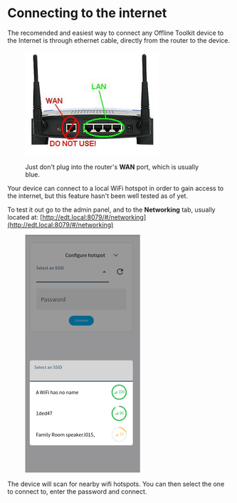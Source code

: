 # Connecting to the internet

The recomended and easiest way to connect any Offline Toolkit device to the Internet is through ethernet cable, directly from the router to the device.

<figure><img src="../../.gitbook/assets/image (4).png" alt=""><figcaption><p>Just don't plug into the router's <strong>WAN</strong> port, which is usually blue.</p></figcaption></figure>

Your device can connect to a local WiFi hotspot in order to gain access to the internet, but this feature hasn't been well tested as of yet.

To test it out go to the admin panel, and to the **Networking** tab, usually located at:  [http://edt.local:8079/#/networking](http://edt.local:8079/#/networking)

<figure><img src="../../.gitbook/assets/image (1) (1).png" alt=""><figcaption></figcaption></figure>

The device will scan for nearby wifi hotspots. You can then select the one to connect to, enter the password and connect.
